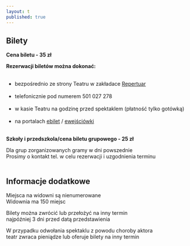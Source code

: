 ```yaml
---
layout: t
published: true
---
```




## Bilety

**Cena biletu - 35 zł**  

<strong>Rezerwacji biletów można dokonać:</strong><br/><br/>
  - bezpośrednio ze strony Teatru w zakładace [Repertuar](http://www.maskarada.waw.pl/t/repertuar.html)<br/><br/>
  - telefonicznie pod numerem 501 027 278<br/><br/>
  - w kasie Teatru na godzinę przed spektaklem (płatność tylko gotówką)<br/><br/>
  - na portalach [ebilet](https://www.ebilet.pl/szukaj.php?t=o&oid=1233) / [ewejściówki](https://ewejsciowki.pl/warszawa/oferty/teatr-maskarada,333)<br/><br/>


**Szkoły i przedszkola/cena biletu grupowego - 25 zł**  

Dla grup zorganizowanych gramy w dni powszednie  
Prosimy o kontakt tel. w celu rezerwacji i uzgodnienia terminu  
<br />

## Informacje dodatkowe

Miejsca na widowni są nienumerowane  
Widownia ma 150 miejsc  

Bilety można zwrócić lub przełożyć na inny termin  
najpóźniej 3 dni przed datą przedstawienia  

W przypadku odwołania spektaklu z powodu choroby aktora  
teatr zwraca pieniądze lub oferuje bilety na inny termin
